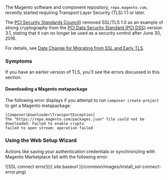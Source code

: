 The Magento software and component repository, `repo.magento.com`, recently started requiring Transport Layer Security (TLS) 1.1 or later.

The [PCI Security Standards Council](https://en.wikipedia.org/wiki/Payment_Card_Industry_Security_Standards_Council)} removed SSL/TLS 1.0 as an example of strong cryptography from the [PCI Data Security Standard (PCI DSS)](https://www.pcisecuritystandards.org/pci_security) version 3.1, stating that it can no longer be used as a security control after June 30, 2016.

For details, see [Date Change for Migrating from SSL and Early TLS](http://blog.pcisecuritystandards.org/migrating-from-ssl-and-early-tls).

### Symptoms

If you have an earlier version of TLS, you'll see the errors discussed in this section.

#### Downloading a Magento metapackage

The following error displays if you attempt to run `composer create-project` to get a Magento metapackage:

```terminal
[Composer\Downloader\TransportException]
The "https://repo.magento.com/packages.json" file could not be downloaded: Failed to enable crypto
failed to open stream: operation failed
```

### Using the Web Setup Wizard

Actions like saving your authentication credentials or synchronizing with Magento Marketplace fail with the following error:

![SSL connect error]({{ site.baseurl }}/common/images/install_ssl-connect-error.png)
